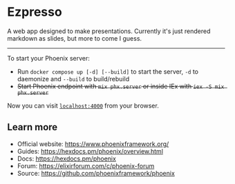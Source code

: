 # Ezpresso

A web app designed to make presentations. Currently it's just rendered markdown as slides, but more to come I guess.

--- 

To start your Phoenix server:

  * Run `docker compose up [-d] [--build]` to start the server, `-d` to daemonize and `--build` to build/rebuild
  * ~~Start Phoenix endpoint with `mix phx.server` or inside IEx with `iex -S mix phx.server`~~

Now you can visit [`localhost:4000`](http://localhost:4000) from your browser.


## Learn more

  * Official website: https://www.phoenixframework.org/
  * Guides: https://hexdocs.pm/phoenix/overview.html
  * Docs: https://hexdocs.pm/phoenix
  * Forum: https://elixirforum.com/c/phoenix-forum
  * Source: https://github.com/phoenixframework/phoenix
